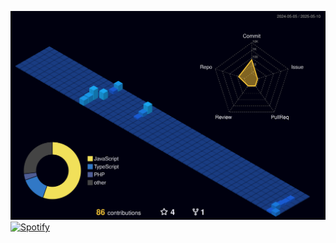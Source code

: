 
![3D Contribution Calendar](./profile-3d-contrib/profile-night-view.svg)
[![Spotify](https://novatorem.bgstatic.vercel.app/api/spotify)](https://open.spotify.com/intl-pt/track/6QSYz3Nlcxwv1x0RWIgMoj)
